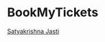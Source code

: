 # BookMyTickets

<div class="LI-profile-badge"  data-version="v1" data-size="large" data-locale="en_US" data-type="vertical" data-theme="light" data-vanity="satyakrishnajasti"><a class="LI-simple-link" href='https://in.linkedin.com/in/satyakrishnajasti?trk=profile-badge'>Satyakrishna Jasti</a></div>
